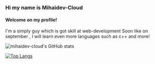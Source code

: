 ###  Hi my name is Mihaidev-Cloud
#### Welcome on my profile!
I'm a simply guy which is got skill at web-development
Soon like on september , I will learn even more languages such as c++ and more!

![mihaidev-cloud's GitHub stats](https://github-readme-stats.vercel.app/api?username=mihaidev-cloud&theme=dark&show_icons=true)

[![Top Langs](https://github-readme-stats.vercel.app/api/top-langs/?username=mihaidev-cloud&layout=compact&theme=dark&show_icons=true)](https://github.com/anuraghazra/github-readme-stats)

